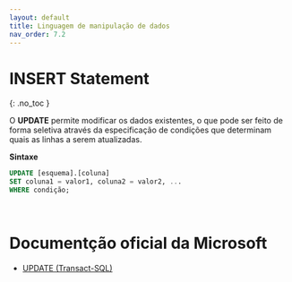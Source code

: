 ```yaml
---
layout: default
title: Linguagem de manipulação de dados
nav_order: 7.2
---
```



# INSERT Statement
{: .no_toc }


O **UPDATE** permite modificar os dados existentes, o que pode ser feito de forma seletiva através da especificação de condições que determinam quais as linhas a serem atualizadas. 

**Sintaxe** 

```sql
UPDATE [esquema].[coluna]
SET coluna1 = valor1, coluna2 = valor2, ...
WHERE condição; 
```

<br>

# Documentção oficial da Microsoft

- [UPDATE (Transact-SQL)](https://learn.microsoft.com/en-us/sql/t-sql/queries/update-transact-sql)
